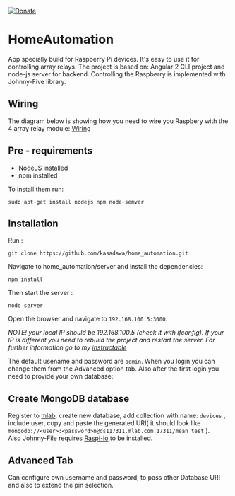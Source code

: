 [![Donate](https://img.shields.io/badge/Donate-PayPal-green.svg)](https://www.paypal.com/cgi-bin/webscr?cmd=_s-xclick&hosted_button_id=Z5J7ZSXG5XC8Q)
# HomeAutomation
App specially build for Raspberry Pi devices. 
It's easy to use it for controlling array relays. 
The project is based on: Angular 2 CLI project and node-js server for backend. Controlling the Raspberry is implemented with Johnny-Five library.  
## Wiring
The diagram below is showing how you need to wire you Raspbery with the 4 array relay module:
[Wiring](https://drive.google.com/open?id=0Bx5LQXY9Kwz_Wjh2RWVXZ3RINlE)
## Pre - requirements
* NodeJS installed 
* npm installed 

To install them run: 
```
sudo apt-get install nodejs npm node-semver
```
## Installation 
Run : 
```
git clone https://github.com/kasadawa/home_automation.git
```
Navigate to home_automation/server and  install the dependencies: 
```
npm install
```
Then start the server : 
```
node server
```
Open the browser and navigate to ```192.168.100.5:3000```.

*NOTE! your local IP should be 192.168.100.5 (check it with ifconfig).
If your IP is different you need to rebuild the project and restart the server.
For further information go to my [instructable]()*

The default usename and password are ```admin```.
When you login you can change them from the Advanced option tab. Also after the first login you need to provide your own database:

## Create MongoDB database
Register to [mlab](www.mlab.com), create new database, add collection with name: ```devices``` , include user, copy and paste the generated URI( it should look like ```mongodb://<user>:<password>n@ds117311.mlab.com:17311/mean_test``` ).  
Also Johnny-File requires [Raspi-io](https://github.com/nebrius/raspi-io) to be installed.

## Advanced Tab 
Can configure own username and password, to pass other Database URI and also to extend the pin selection.
